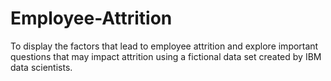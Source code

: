 # Employee-Attrition
To display the factors that lead to employee attrition and explore important questions that may impact attrition using a fictional data set created by IBM data scientists.
